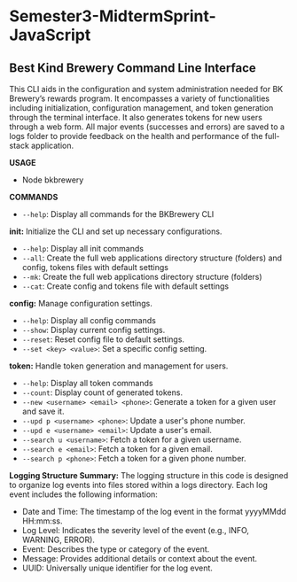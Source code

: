 # Semester3-MidtermSprint-JavaScript

## Best Kind Brewery Command Line Interface

This CLI aids in the configuration and system administration needed for BK Brewery’s rewards program. It encompasses a variety of functionalities including initialization, configuration management, and token generation through the terminal interface. It also generates tokens for new users through a web form. All major events (successes and errors) are saved to a logs folder to provide feedback on the health and performance of the full-stack application.

**USAGE**
- Node bkbrewery 

**COMMANDS**
- `--help`: Display all commands for the BKBrewery CLI  

**init:** 
Initialize the CLI and set up necessary configurations.
- `--help`: Display all init commands 
- `--all`: Create the full web applications directory structure (folders) and config, tokens files with default settings 
- `--mk`: Create the full web applications directory structure (folders) 
- `--cat`: Create config and tokens file with default settings 

**config:**
Manage configuration settings.
- `--help`: Display all config commands 
- `--show`: Display current config settings.
- `--reset`: Reset config file to default settings.
- `--set <key> <value>`: Set a specific config setting.

**token:**
Handle token generation and management for users.
- `--help`: Display all token commands 
- `--count`: Display count of generated tokens.
- `--new <username> <email> <phone>`: Generate a token for a given user and save it.
- `--upd p <username> <phone>`: Update a user's phone number.
- `--upd e <username> <email>`: Update a user's email.
- `--search u <username>`: Fetch a token for a given username.
- `--search e <email>`: Fetch a token for a given email.
- `--search p <phone>`: Fetch a token for a given phone number.

**Logging Structure Summary:**
The logging structure in this code is designed to organize log events into files stored within a logs directory. Each log event includes the following information:
- Date and Time: The timestamp of the log event in the format yyyyMMdd HH:mm:ss.
- Log Level: Indicates the severity level of the event (e.g., INFO, WARNING, ERROR).
- Event: Describes the type or category of the event.
- Message: Provides additional details or context about the event.
- UUID: Universally unique identifier for the log event.
